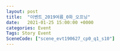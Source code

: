 ```yaml
---
layout: post
title:  "이벤트_2019여름_0화_오프닝"
date:   2021-01-25 15:00:00 +0000
categories: Event
Tags: Story Event
SceneCode: ["scene_evt190627_cp0_q1_s10"]
---
```

